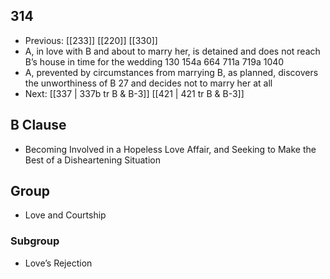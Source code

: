 ## 314
- Previous: [[233]] [[220]] [[330]] 
- A, in love with B and about to marry her, is detained and does not reach B’s house in time for the wedding 130 154a 664 711a 719a 1040
- A, prevented by circumstances from marrying B, as planned, discovers the unworthiness of B 27 and decides not to marry her at all
- Next: [[337 | 337b tr B &amp; B-3]] [[421 | 421 tr B &amp; B-3]] 

## B Clause
- Becoming Involved in a Hopeless Love Affair, and Seeking to Make the Best of a Disheartening Situation

## Group
- Love and Courtship

### Subgroup
- Love’s Rejection

